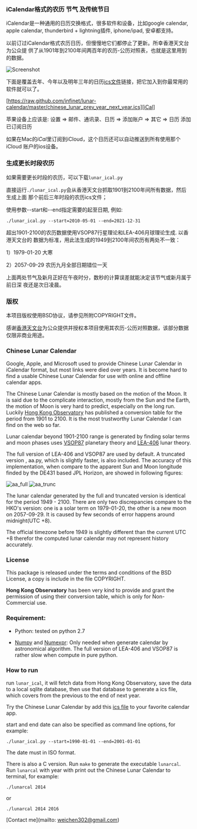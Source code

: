 ### iCalendar格式的农历 节气 及传统节日

iCalendar是一种通用的日历交换格式，很多软件和设备，比如google calendar, apple
calendar, thunderbird + lightning插件, iphone/ipad, 安卓都支持。

以前订过iCalendar格式农历日历，但慢慢地它们都停止了更新。所幸香港天文台为公众提
供了从1901年到2100年间两百年的农历-公历对照表，也就是这里用到的数据。

![Screenshot][]

下面是覆盖去年、今年以及明年三年的日历[ics文件][iCal]链接，把它加入到你最常用的
软件就可以了。

[https://raw.github.com/infinet/lunar-calendar/master/chinese_lunar_prev_year_next_year.ics][iCal]

苹果设备上应该是:
    设置 => 邮件、通讯录、日历 => 添加账户 => 其它 => 日历 添加已订阅日历

如果在Mac的*iCal*里订阅到iCloud，这个日历还可以自动推送到所有使用那个iCloud
账户的ios设备。


### 生成更长时段农历

如果需要更长时段的农历，可以下载`lunar_ical.py`

直接运行`./lunar_ical.py`会从香港天文台抓取1901到2100年间所有数据，然后生成上面
那个前后三年时段的农历ics文件；

使用参数--start和--end指定需要的起至日期, 例如:

    ./lunar_ical.py --start=2010-05-01 --end=2021-12-31

超出1901-2100的农历数据使用VSOP87行星理论和LEA-406月球理论生成. 以香港天文台的
数据为标准，用此法生成的1949到2100年间农历有两处不一致：

 1）1979-01-20 大寒

 2）2057-09-29 农历九月全部日期错位一天

上面两处节气及新月正好在午夜时分，数秒的计算误差就能决定该节气或新月属于前日深
夜还是次日凌晨。

### 版权

本项目版权使用BSD协议，请参见所附COPYRIGHT文件。

感谢[香港天文台][HK_Obs]为公众提供并授权本项目使用其农历-公历对照数据，该部分数据仅限非商业用途。


### Chinese Lunar Calendar

Google, Apple, and Microsoft used to provide Chinese Lunar Calendar in iCalendar
format, but most links were died over years. It is become hard to find a usable
Chinese Lunar Calendar for use with online and offline calendar apps.

The Chinese Lunar Calendar is mostly based on the motion of the Moon. It is
said due to the complicate interaction, mostly from the Sun and the Earth, the
motion of Moon is very hard to predict, especially on the long run.  Luckily
[Hong Kong Observatory][HK_Obs] has published a conversion table for the period
from 1901 to 2100. It is the most trustworthy Lunar Calendar I can find on the
web so far.

Lunar calendar beyond 1901-2100 range is generated by finding solar terms and
moon phases uses [VSOP87](ftp://ftp.imcce.fr/pub/ephem/planets/vsop87) planetary
theory and [LEA-406][] lunar theory.

The full version of LEA-406 and VSOP87 are used by default. A truncated version
, aa.py, which is slightly faster, is also included. The accuracy of this
implementation, when compare to the apparent Sun and Moon longitude finded by
the DE431 based JPL Horizon, are showed in following figures:

![aa_full][]
![aa_trunc][]

The lunar calendar generated by the full and truncated version is identical for
the period 1949 - 2100.  There are only two discrepancies compare to the HKO's
version: one is a solar term on 1979-01-20, the other is a new moon on
2057-09-29. It is caused by few seconds of error happens around midnight(UTC
+8).

The official timezone before 1949 is slightly different than the current UTC +8
therefor the computed lunar calendar may not represent history accurately.


### License

This package is released under the terms and conditions of the BSD License, a
copy is include in the file COPYRIGHT.

**Hong Kong Observatory** has been very kind to provide and grant the permission
of using their conversion table, which is only for Non-Commercial use.


### Requirement:

 * Python: tested on python 2.7

 * [Numpy][] and [Numexpr][]: Only needed when generate calendar by astronomical
  algorithm. The full version of LEA-406 and VSOP87 is rather slow when compute
  in pure python.


### How to run

run `lunar_ical`, it will fetch data from Hong Kong Observatory, save
the data to a local sqlite database, then use that database to generate a ics
file, which covers from the previous to the end of next year.

Try the Chinese Lunar Calendar by add this [ics file][iCal] to your favorite
calendar app.

start and end date can also be specified as command line options, for example:

    ./lunar_ical.py --start=1990-01-01 --end=2001-01-01

The date must in ISO format.


There is also a C version. Run `make` to generate the executable `lunarcal`. Run
`lunarcal` with year with print out the Chinese Lunar Calendar to terminal, for
example:

    ./lunarcal 2014

or

    ./lunarcal 2014 2016

[Contact me](mailto: weichen302@gmail.com)

[iCal]: https://raw.github.com/infinet/lunar-calendar/master/chinese_lunar_prev_year_next_year.ics
[HK_Obs]: http://data.weather.gov.hk/gts/time/conversion1_text_c.htm
[Screenshot]: http://infinet.github.io/images/lunar_calendar.jpg
[aa_full]: http://infinet.github.io/images/moon-sun-full_lea406_vsop87_compare_JPL.png
[aa_trunc]: http://infinet.github.io/images/moon-sun-trunc_lea406_vsop87_compare_JPL.png
[Numpy]: http://www.numpy.org
[Numexpr]: https://github.com/pydata/numexpr
[LEA-406]: http://www.aanda.org/articles/aa/full/2007/33/aa7568-07/aa7568-07.html
